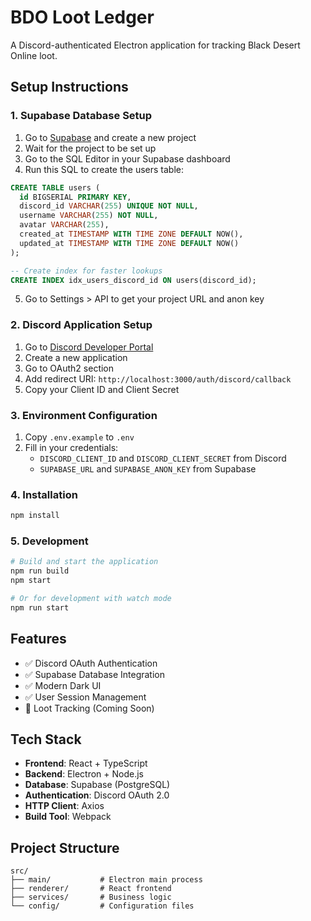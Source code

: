 # BDO Loot Ledger

A Discord-authenticated Electron application for tracking Black Desert Online loot.

## Setup Instructions

### 1. Supabase Database Setup

1. Go to [Supabase](https://supabase.com) and create a new project
2. Wait for the project to be set up
3. Go to the SQL Editor in your Supabase dashboard
4. Run this SQL to create the users table:

```sql
CREATE TABLE users (
  id BIGSERIAL PRIMARY KEY,
  discord_id VARCHAR(255) UNIQUE NOT NULL,
  username VARCHAR(255) NOT NULL,
  avatar VARCHAR(255),
  created_at TIMESTAMP WITH TIME ZONE DEFAULT NOW(),
  updated_at TIMESTAMP WITH TIME ZONE DEFAULT NOW()
);

-- Create index for faster lookups
CREATE INDEX idx_users_discord_id ON users(discord_id);
```

5. Go to Settings > API to get your project URL and anon key

### 2. Discord Application Setup

1. Go to [Discord Developer Portal](https://discord.com/developers/applications)
2. Create a new application
3. Go to OAuth2 section
4. Add redirect URI: `http://localhost:3000/auth/discord/callback`
5. Copy your Client ID and Client Secret

### 3. Environment Configuration

1. Copy `.env.example` to `.env`
2. Fill in your credentials:
   - `DISCORD_CLIENT_ID` and `DISCORD_CLIENT_SECRET` from Discord
   - `SUPABASE_URL` and `SUPABASE_ANON_KEY` from Supabase

### 4. Installation

```bash
npm install
```

### 5. Development

```bash
# Build and start the application
npm run build
npm start

# Or for development with watch mode
npm run start
```

## Features

- ✅ Discord OAuth Authentication
- ✅ Supabase Database Integration
- ✅ Modern Dark UI
- ✅ User Session Management
- 🚧 Loot Tracking (Coming Soon)

## Tech Stack

- **Frontend**: React + TypeScript
- **Backend**: Electron + Node.js
- **Database**: Supabase (PostgreSQL)
- **Authentication**: Discord OAuth 2.0
- **HTTP Client**: Axios
- **Build Tool**: Webpack

## Project Structure

```
src/
├── main/           # Electron main process
├── renderer/       # React frontend
├── services/       # Business logic
└── config/         # Configuration files
```

